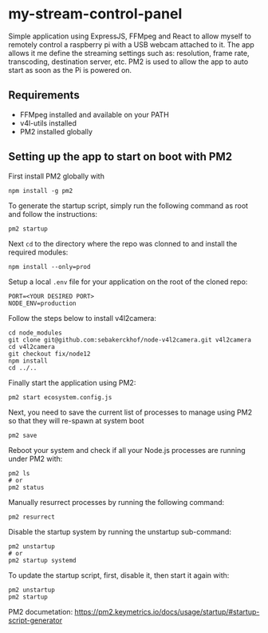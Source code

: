 # my-stream-control-panel

Simple application using ExpressJS, FFMpeg and React to allow myself to remotely control a raspberry pi with a USB webcam attached to it. The app allows it me define the streaming settings such as: resolution, frame rate, transcoding, destination server, etc. PM2 is used to allow the app to auto start as soon as the Pi is powered on.

## Requirements

- FFMpeg installed and available on your PATH
- v4l-utils installed
- PM2 installed globally

## Setting up the app to start on boot with PM2

First install PM2 globally with

```
npm install -g pm2
```

To generate the startup script, simply run the following command as root and follow the instructions:

```
pm2 startup
```

Next `cd` to the directory where the repo was clonned to and install the required modules:

```
npm install --only=prod
```

Setup a local `.env` file for your application on the root of the cloned repo:

```
PORT=<YOUR DESIRED PORT>
NODE_ENV=production
```

Follow the steps below to install v4l2camera:

```
cd node_modules
git clone git@github.com:sebakerckhof/node-v4l2camera.git v4l2camera
cd v4l2camera
git checkout fix/node12
npm install
cd ../..
```

Finally start the application using PM2:

```
pm2 start ecosystem.config.js
```

Next, you need to save the current list of processes to manage using PM2 so that they will re-spawn at system boot

```
pm2 save
```

Reboot your system and check if all your Node.js processes are running under PM2 with:

```
pm2 ls
# or
pm2 status
```

Manually resurrect processes by running the following command:

```
pm2 resurrect
```

Disable the startup system by running the unstartup sub-command:

```
pm2 unstartup
# or
pm2 startup systemd
```

To update the startup script, first, disable it, then start it again with:

```
pm2 unstartup
pm2 startup
```

PM2 documetation: https://pm2.keymetrics.io/docs/usage/startup/#startup-script-generator
